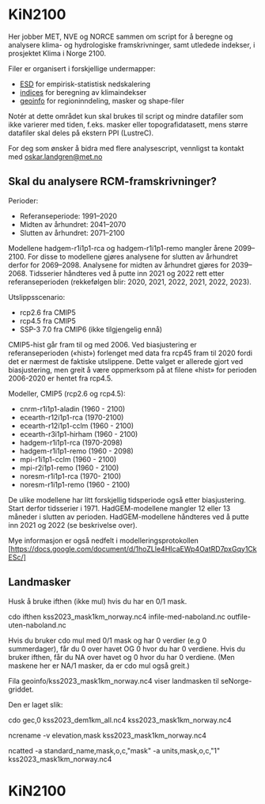 # KiN2100

Her jobber MET, NVE og NORCE sammen om script for å beregne og analysere klima- og hydrologiske framskrivninger, 
samt utledede indekser, i prosjektet Klima i Norge 2100.

Filer er organisert i forskjellige undermapper:
- [ESD](ESD) for empirisk-statistisk nedskalering
- [indices](indices) for beregning av klimaindekser
- [geoinfo](geoinfo) for regioninndeling, masker og shape-filer

Notér at dette området kun skal brukes til script og mindre datafiler som ikke varierer med tiden, f.eks. masker eller topografidatasett, mens større datafiler skal deles på ekstern PPI (LustreC).

For deg som ønsker å bidra med flere analysescript, vennligst ta kontakt med oskar.landgren@met.no

## Skal du analysere RCM-framskrivninger?

Perioder:
- Referanseperiode: 1991–2020
- Midten av århundret: 2041–2070
- Slutten av århundret: 2071–2100

Modellene hadgem-r1i1p1-rca og hadgem-r1i1p1-remo mangler årene 2099–2100. For disse to modellene gjøres analysene for slutten av århundret derfor for  2069–2098. Analysene for midten av århundret gjøres for 2039–2068. Tidsserier håndteres ved å putte inn 2021 og 2022 rett etter referanseperioden (rekkefølgen blir: 2020, 2021, 2022, 2021, 2022, 2023).


Utslippsscenario:
- rcp2.6 fra CMIP5
- rcp4.5 fra CMIP5
- SSP-3 7.0 fra CMIP6 (ikke tilgjengelig ennå)

CMIP5-hist går fram til og med 2006. Ved biasjustering er referanseperioden («hist») forlenget med data fra rcp45 fram til 2020 fordi det er nærmest de faktiske utslippene. Dette valget er allerede gjort ved biasjustering, men greit å være oppmerksom på at filene «hist» for perioden 2006-2020 er hentet fra rcp4.5. 


Modeller, CMIP5 (rcp2.6 og rcp4.5): 
- cnrm-r1i1p1-aladin    (1960 -  2100)
- ecearth-r12i1p1-rca     (1970-2100)
- ecearth-r12i1p1-cclm  (1960 -  2100)
- ecearth-r3i1p1-hirham (1960 -  2100)
- hadgem-r1i1p1-rca       (1970-2098)
- hadgem-r1i1p1-remo    (1960 - 2098)
- mpi-r1i1p1-cclm       (1960 -  2100)
- mpi-r2i1p1-remo       (1960 -  2100)
- noresm-r1i1p1-rca     (1970- 2100)
- noresm-r1i1p1-remo    (1960 -  2100)

De ulike modellene har litt forskjellig tidsperiode også etter biasjustering. Start derfor tidsserier i 1971.
HadGEM-modellene mangler 12 eller 13 måneder i slutten av perioden. HadGEM-modellene håndteres ved å putte inn 2021 og 2022 (se beskrivelse over).


Mye informasjon er også nedfelt i modelleringsprotokollen [https://docs.google.com/document/d/1hoZLle4HIcaEWp4OatRD7pxGqy1CkESc/]

## Landmasker

Husk å bruke ifthen (ikke mul) hvis du har en 0/1 mask.

 cdo ifthen kss2023_mask1km_norway.nc4 infile-med-naboland.nc outfile-uten-naboland.nc

Hvis du bruker cdo mul med 0/1 mask og har 0 verdier (e.g 0 summerdager), får du 0 over havet OG 0 hvor du har 0 verdiene. Hvis du bruker ifthen, får du NA over havet og 0 hvor du har 0 verdiene. (Men maskene her er NA/1 masker, da er cdo mul også greit.)

Fila geoinfo/kss2023_mask1km_norway.nc4 viser landmasken til seNorge-griddet.

Den er laget slik: 

cdo gec,0 kss2023_dem1km_all.nc4 kss2023_mask1km_norway.nc4

ncrename -v elevation,mask kss2023_mask1km_norway.nc4

ncatted -a standard_name,mask,o,c,"mask" -a units,mask,o,c,"1" kss2023_mask1km_norway.nc4




# KiN2100
